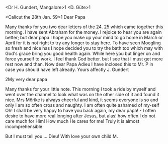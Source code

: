 <Dr H. Gundert, Mangalore>1
<D. Güte>1

 <Calicut the 28th Jan. 59>1
Dear Papa

Many thanks for you two dear letters of the 24. 25 which came together this morning. I have sent Abraham for the money. I rejoice to hear you are again better; but dear papa I hope you make up your mind to go home in March or April for it is not right to try any longer to stay here. To have seen Moegling so fresh and nice has I hope decided you to try the bath too which may with God's grace bring you good health again. While here you but linger on and force yourself to work. I feel thank God better. but I see that I must get more rest now and than. Now dear Papa Adieu I have inclosed this to Mr. P in case you should have left already.
 Yours affectly J. Gundert


2My very dear papa

Many thanks for your little note. This morning I took a ride by myself and went over the channel to look what was on the other side of it and found it nice. Mrs Mörike is always cheerful and kind, it seems everyone is so and only I am so often cross and naughty. I am often quite ashamed of my-self Oh! I shall be very happy to have you back again, my dear papa! - I often desire to have more real longing after Jesus, but alas! how often I do not care much for Him! How much He cares for me! Truly it is almost incomprehensible

But I must tell you … Dieu! With love your own child M.

